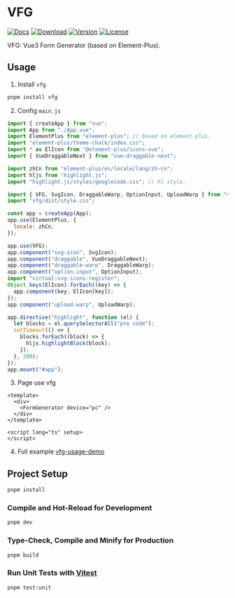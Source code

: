 # VFG

<p>
     <a href="https://github.com/zhonghuitech/vfg/actions/workflows/docs.yml"><img src="https://github.com/zhonghuitech/vfg/actions/workflows/docs.yml/badge.svg" alt="Docs"></a>
     <a href="https://www.npmjs.com/package/vfg"><img src="https://badgen.net/npm/dm/vfg" alt="Download"></a>
     <a href="https://www.npmjs.com/package/vfg"><img src="https://badgen.net/npm/v/vfg" alt="Version"></a>
     <a href="https://www.npmjs.com/package/vfg"><img src="https://badgen.net/npm/license/vfg" alt="License"></a> 
</p>

VFG: Vue3 Form Generator (based on Element-Plus).

## Usage

1. Install `vfg`

```sh
pnpm install vfg
```

2. Config `main.js`

```js
import { createApp } from "vue";
import App from "./App.vue";
import ElementPlus from "element-plus"; // based on element-plus.
import "element-plus/theme-chalk/index.css";
import * as ElIcon from "@element-plus/icons-vue";
import { VueDraggableNext } from "vue-draggable-next";

import zhCn from "element-plus/es/locale/lang/zh-cn";
import hljs from "highlight.js";
import "highlight.js/styles/googlecode.css"; // hl style.

import { VFG, SvgIcon, DraggableWarp, OptionInput, UploadWarp } from "vfg";
import "vfg/dist/style.css";

const app = createApp(App);
app.use(ElementPlus, {
  locale: zhCn,
});

app.use(VFG);
app.component("svg-icon", SvgIcon);
app.component("draggable", VueDraggableNext);
app.component("draggable-warp", DraggableWarp);
app.component("option-input", OptionInput);
import "virtual:svg-icons-register";
Object.keys(ElIcon).forEach((key) => {
  app.component(key, ElIcon[key]);
});
app.component("upload-warp", UploadWarp);

app.directive("highlight", function (el) {
  let blocks = el.querySelectorAll("pre code");
  setTimeout(() => {
    blocks.forEach((block) => {
      hljs.highlightBlock(block);
    });
  }, 200);
});
app.mount("#app");
```

3. Page use vfg
```vue
<template>
  <div>
    <FormGenerator device="pc" />
  </div>
</template>

<script lang="ts" setup>
</script>
``` 

4. Full example
[vfg-usage-demo](https://github.com/zhonghuitech/vfg-usage-demo)

## Project Setup

```sh
pnpm install
```

### Compile and Hot-Reload for Development

```sh
pnpm dev
```

### Type-Check, Compile and Minify for Production

```sh
pnpm build
```

### Run Unit Tests with [Vitest](https://vitest.dev/)

```sh
pnpm test:unit
```
